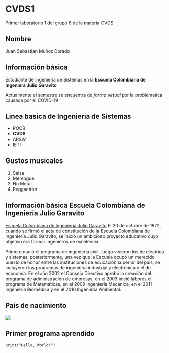# CVDS1
Primer laboratorio 1 del grupo 8 de la materia CVDS
## Nombre
Juan Sebastian Muñoz Dorado
## Información básica
Estudiante de ingeniería de Sistemas en la **Escuela Colombiana de Ingeniera Julio Garavito** 

Actualmente el semestre se encuentra de *forma virtual* por la problematica causada por el COVID-19

## Linea basica de Ingenieria de Sistemas
- POOB
- **CVDS**
- ARSW
- IETI

## Gustos musicales

1. Salsa
2. Merengue
3. Nu Metal
4. Reggaetton

## Información básica Escuela Colombiana de Ingenieria Julio Garavito

[Escuela Colombiana de Ingenieria Julio Garavito](https://www.escuelaing.edu.co/es/) El 20 de octubre de 1972, cuando se firmó el acta de constitución de la Escuela Colombiana de Ingeniería Julio Garavito, se inició un ambicioso proyecto educativo cuyo objetivo era formar ingenieros de excelencia.

Primero nació el programa de ingeniería civil, luego vinieron los de eléctrica y sistemas; posteriormente, una vez que la Escuela ocupó un merecido puesto de honor entre las instituciones de educación superior del país, se incluyeron los programas de ingeniería industrial y electrónica y el de economía. En el año 2002 el Consejo Directivo aprobó la creación del programa de administración de empresas, en el 2003 inició labores el programa de Matemáticas, en el 2009 Ingeniería Mecánica, en el 2011 Ingeniería Biomédica y en el 2016 Ingeniería Ambiental.

## Pais de nacimiento

<img  src="https://github.com/JuanMunozD/CVDS1/blob/master/JuanMunoz/img/7agosto.png">

## Primer programa aprendido

```
print("Hello, World!")
```